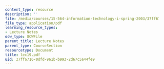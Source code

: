 ```yaml
---
content_type: resource
description: ''
file: /media/courses/15-564-information-technology-i-spring-2003/37ff67160dfd961bb9932d67c5a44fe9_lec19.pdf
file_type: application/pdf
learning_resource_types:
- Lecture Notes
ocw_type: OCWFile
parent_title: Lecture Notes
parent_type: CourseSection
resourcetype: Document
title: lec19.pdf
uid: 37ff6716-0dfd-961b-b993-2d67c5a44fe9
---
```

